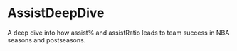 # AssistDeepDive
A deep dive into how assist% and assistRatio leads to team success in NBA seasons and postseasons.
